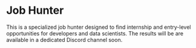 # Job Hunter

This is a specialized job hunter designed to find internship and entry-level opportunities for developers and data scientists. The results will be are available in a dedicated Discord channel soon.
